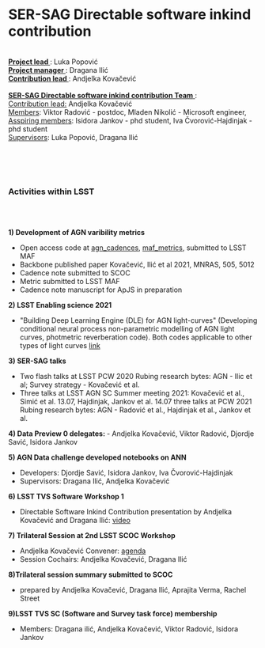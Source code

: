 


<h1> SER-SAG Directable software inkind contribution </h1>
<br>
<b> <u> Project lead </b> </u> : Luka Popović <br>
<b> <u> Project manager  </b> </u>: Dragana Ilić <br>
<b> <u> Contribution lead  </b> </u>: Andjelka Kovačević <br>  <br> 
<b> <u> SER-SAG Directable software inkind contribution Team</b> </u>:  <br> 
<u> Contribution lead:</u> Andjelka Kovačević <br> 
<u> Members</u>: Viktor Radović - postdoc, Mladen Nikolić - Microsoft engineer, <br> 
<u> Asspiring members</u>: Isidora Jankov - phd student, Iva Čvorović-Hajdinjak - phd student <br>
<u> Supervisors</u>: Luka Popović, Dragana Ilić <br> 
<br> <br>
<br>
  <br>
<h3> Activities within LSST </h3> <br> <br>

<b>1) Development of AGN varibility metrics  </b>
 - Open access code at [agn_cadences](https://github.com/LSST-sersag/agn_cadences),
[maf_metrics](https://github.com/LSST-sersag/maf_metrics), submitted to LSST MAF
- Backbone published paper Kovačević, Ilić et al 2021, MNRAS, 505, 5012
- Cadence note submitted to SCOC
- Metric submitted to LSST MAF
- Cadence note manuscript for ApJS in preparation 

<b>2) LSST Enabling science 2021 </b> 
- "Building Deep Learning Engine (DLE) for AGN
light-curves" (Developing conditional neural process non-parametric
modelling of AGN light curves, photmetric reverberation code). Both codes applicable to
other types of light curves [link](https://github.com/LSST-sersag/dle/blob/main/README.md) 

<b>3) SER-SAG talks </b> 
- Two flash talks at LSST PCW 2020 Rubing research bytes: AGN - Ilic et al;
Survey strategy - Kovačević et al.
- Three talks at LSST AGN SC Summer meeting 2021:
Kovačević et al., Simić et al. 13.07, Hajdinjak, Jankov et al. 14.07
three talks at PCW 2021 Rubing research bytes: AGN - Radović et
al., Hajdinjak et al., Jankov et al. 

<b>4) Data Preview 0 delegates: </b>
    - Andjelka Kovačević, Viktor Radović, Djordje Savić, Isidora Jankov 

<b>5) AGN Data challenge developed notebooks on ANN  </b>
 - Developers: Djordje Savić, Isidora Jankov, Iva Čvorović-Hajdinjak
  - Supervisors: Dragana Ilić, Andjelka Kovačević
 
<b>6) LSST TVS Software  Workshop 1 </b>
  - Directable Software Inkind Contribution presentation by Andjelka Kovačević and Dragana Ilić: [video](https://www.youtube.com/watch?v=Lag-DWiDuJM) 
  
<b> 7) Trilateral Session at 2nd LSST SCOC Workshop </b>
 - Andjelka Kovačević Convener: [agenda](https://project.lsst.org/meetings/scoc-sc-workshop2/agenda)
  - Session Cochairs: Andjelka Kovačević, Dragana Ilić 
  
  <b> 8)Trilateral session summary submitted to SCOC </b>
 - prepared by Andjelka Kovačević, Dragana Ilić, Aprajita Verma, Rachel Street 

<b> 9)LSST TVS SC (Software and Survey task force) membership </b>
 - Members: Dragana ilić, Andjelka Kovačević, Viktor Radović, Isidora Jankov 
